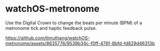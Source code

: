 # watchOS-metronome
Use the Digital Crown to change the beats per minute (BPM) of a metronome tick and haptic feedback pulse.


https://github.com/timuthang/watchOS-metronome/assets/8635776/9539b34c-f0ff-476f-8bfd-fd829d46313b

